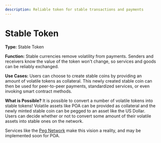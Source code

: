 ```yaml
---
description: Reliable token for stable transactions and payments
---
```


# Stable Token

**Type:** Stable Token

**Function:** Stable currencies remove volatility from payments. Senders and receivers know the value of the token won't change, so services and goods can be reliably exchanged.

**Use Cases:** Users can choose to create stable coins by providing an amount of volatile tokens as collateral. This newly created stable coin can then be used for peer-to-peer payments, standardized services, or even invoking smart contract methods.&#x20;

**What is Possible?** It is possible to convert a number of volatile tokens into stable tokens!  Volatile assets like POA can be provided as collateral and the newly minted stable coin can be pegged to an asset like the US Dollar. Users can decide whether or not to convert some amount of their volatile assets into stable ones on the network.

Services like the [Peg Network](https://peg.network) make this vision a reality, and may be implemented soon for POA.&#x20;
